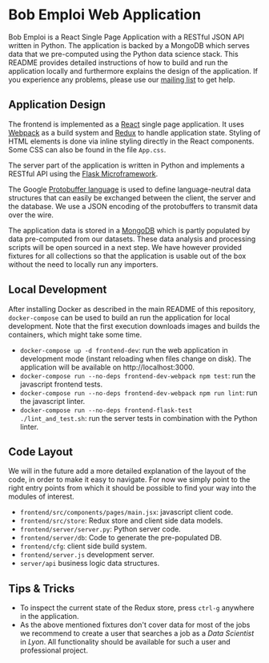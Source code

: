 # Bob Emploi Web Application

Bob Emploi is a React Single Page Application with a RESTful JSON API written in Python. The application is backed by a MongoDB which serves data that we pre-computed using the Python data science stack. This README provides detailed instructions of how to build and run the application locally and furthermore explains the design of the application. If you experience any problems, please use our [mailing list](https://groups.google.com/forum/#!forum/bob-emploi) to get help.

## Application Design

The frontend is implemented as a [React](https://facebook.github.io/react/) single page application. It uses [Webpack](https://webpack.github.io/) as a build system and [Redux](http://redux.js.org/) to handle application state. Styling of HTML elements is done via inline styling directly in the React components. Some CSS can also be found in the file `App.css`.

The server part of the application is written in Python and implements a RESTful API using the [Flask Microframework](http://flask.pocoo.org/).

The Google [Protobuffer language](https://developers.google.com/protocol-buffers/) is used to define language-neutral data structures that can easily be exchanged between the client, the server and the database. We use a JSON encoding of the protobuffers to transmit data over the wire.

The application data is stored in a [MongoDB](https://www.mongodb.com/) which is partly populated by data pre-computed from our datasets. These data analysis and processing scripts will be open sourced in a next step. We have however provided fixtures for all collections so that the application is usable out of the box without the need to locally run any importers.

## Local Development

After installing Docker as described in the main README of this repository, `docker-compose` can be used to build an run the application for local development. Note that the first execution downloads images and builds the containers, which might take some time.

* `docker-compose up -d frontend-dev`: run the web application in development mode (instant reloading when files change on disk). The application will be available on http://localhost:3000.
* `docker-compose run --no-deps frontend-dev-webpack npm test`: run the javascript frontend tests.
* `docker-compose run --no-deps frontend-dev-webpack npm run lint`: run the javascript linter.
* `docker-compose run --no-deps frontend-flask-test ./lint_and_test.sh`: run the server tests in combination with the Python linter.

## Code Layout

We will in the future add a more detailed explanation of the layout of the code, in order to make it easy to navigate. For now we simply point to the right entry points from which it should be possible to find your way into the modules of interest.

* `frontend/src/components/pages/main.jsx`: javascript client code.
* `frontend/src/store`: Redux store and client side data models.
* `frontend/server/server.py`: Python server code.
* `frontend/server/db`: Code to generate the pre-populated DB.
* `frontend/cfg`: client side build system.
* `frontend/server.js` development server.
* `server/api` business logic data structures.

## Tips & Tricks

* To inspect the current state of the Redux store, press `ctrl-g` anywhere in the application.
* As the above mentioned fixtures don't cover data for most of the jobs we recommend to create a user that searches a job as a _Data Scientist_ in _Lyon_. All functionality should be available for such a user and professional project.

